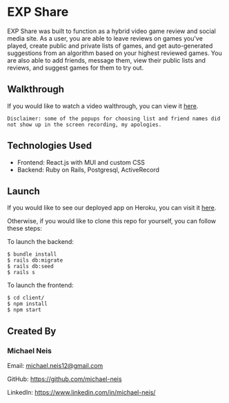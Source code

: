 # EXP Share

EXP Share was built to function as a hybrid video game review and social media site. As a user, you are able to leave reviews on games you've played, create public and private lists of games, and get auto-generated suggestions from an algorithm based on your highest reviewed games. You are also able to add friends, message them, view their public lists and reviews, and suggest games for them to try out.

## Walkthrough

If you would like to watch a video walthrough, you can view it [here](https://www.youtube.com/watch?v=836_OogQJt8).

`Disclaimer: some of the popups for choosing list and friend names did not show up in the screen recording, my apologies.`

## Technologies Used

* Frontend: React.js with MUI and custom CSS
* Backend: Ruby on Rails, Postgresql, ActiveRecord

## Launch

If you would like to see our deployed app on Heroku, you can visit it [here](https://exp-share-1.herokuapp.com/).

Otherwise, if you would like to clone this repo for yourself, you can follow these steps:

To launch the backend:
```
$ bundle install
$ rails db:migrate
$ rails db:seed
$ rails s
```

To launch the frontend:
```
$ cd client/
$ npm install
$ npm start
```

## Created By

### Michael Neis
Email: michael.neis12@gmail.com

GitHub: https://github.com/michael-neis

LinkedIn: https://www.linkedin.com/in/michael-neis/
